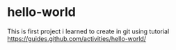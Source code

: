 # hello-world
This  is first project i learned to create in git using tutorial https://guides.github.com/activities/hello-world/
